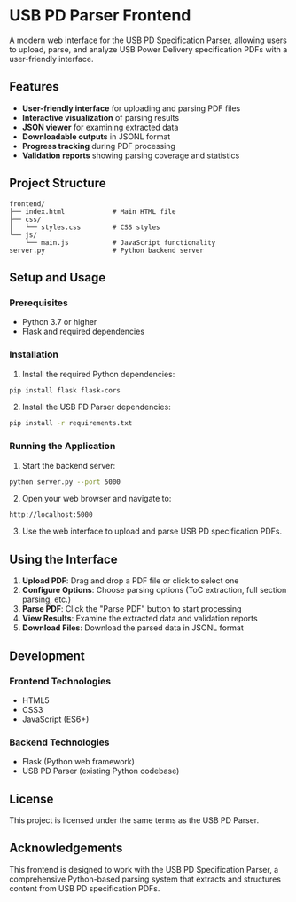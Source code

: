 # USB PD Parser Frontend

A modern web interface for the USB PD Specification Parser, allowing users to upload, parse, and analyze USB Power Delivery specification PDFs with a user-friendly interface.

## Features

- **User-friendly interface** for uploading and parsing PDF files
- **Interactive visualization** of parsing results
- **JSON viewer** for examining extracted data
- **Downloadable outputs** in JSONL format
- **Progress tracking** during PDF processing
- **Validation reports** showing parsing coverage and statistics

## Project Structure

```
frontend/
├── index.html            # Main HTML file
├── css/
│   └── styles.css        # CSS styles
└── js/
    └── main.js           # JavaScript functionality
server.py                 # Python backend server
```

## Setup and Usage

### Prerequisites

- Python 3.7 or higher
- Flask and required dependencies

### Installation

1. Install the required Python dependencies:

```bash
pip install flask flask-cors
```

2. Install the USB PD Parser dependencies:

```bash
pip install -r requirements.txt
```

### Running the Application

1. Start the backend server:

```bash
python server.py --port 5000
```

2. Open your web browser and navigate to:

```
http://localhost:5000
```

3. Use the web interface to upload and parse USB PD specification PDFs.

## Using the Interface

1. **Upload PDF**: Drag and drop a PDF file or click to select one
2. **Configure Options**: Choose parsing options (ToC extraction, full section parsing, etc.)
3. **Parse PDF**: Click the "Parse PDF" button to start processing
4. **View Results**: Examine the extracted data and validation reports
5. **Download Files**: Download the parsed data in JSONL format

## Development

### Frontend Technologies

- HTML5
- CSS3
- JavaScript (ES6+)

### Backend Technologies

- Flask (Python web framework)
- USB PD Parser (existing Python codebase)

## License

This project is licensed under the same terms as the USB PD Parser.

## Acknowledgements

This frontend is designed to work with the USB PD Specification Parser, a comprehensive Python-based parsing system that extracts and structures content from USB PD specification PDFs.
